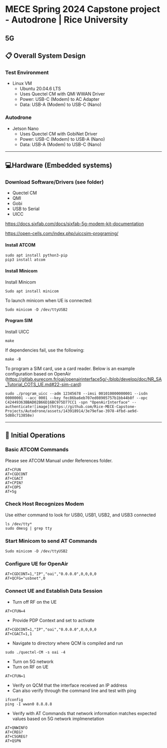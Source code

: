 # MECE Spring 2024 Capstone project - Autodrone | Rice University
## 5G

## :clipboard: Overall System Design
### Test Environment
- Linux VM 
  - Ubuntu 20.04.6 LTS  
  - Uses Quectel CM with QMI WWAN Driver
  - Power: USB-C (Modem) to AC Adapter
  - Data: USB-A (Modem) to USB-C (Nano)
### Autodrone
- Jetson Nano
  - Uses Quectel CM with GobiNet Driver
  - Power: USB-C (Modem) to USB-A (Nano)
  - Data: USB-A (Modem) to USB-C (Nano)


-----------------------------------------------------------------------------------------------

## :computer:Hardware (Embedded systems)
### Download Software/Drivers (see folder) 

- Quectel CM
- QMI 
- Gobi
- USB to Serial
- UICC

https://docs.sixfab.com/docs/sixfab-5g-modem-kit-documentation

https://open-cells.com/index.php/uiccsim-programing/

#### Install ATCOM

```
sudo apt install python3-pip
pip3 install atcom
```


#### Install Minicom
Install Minicom 
```
Sudo apt install minicom
```
To launch minicom when UE is connected:
```
Sudo minicom -D /dev/ttyUSB2
```
#### Program SIM
Install UICC
```
make
```
If dependencies fail, use the following:
```
make -B
```
To program a SIM card, use a card reader. Below is an example configuration based on OpenAir (https://gitlab.eurecom.fr/oai/openairinterface5g/-/blob/develop/doc/NR_SA_Tutorial_COTS_UE.md#22-sim-card)

```
sudo ./program_uicc --adm 12345678 --imsi 001010000000001 --isdn 00000001 --acc 0001 --key fec86ba6eb707ed08905757b1bb44b8f --opc C42449363BBAD02B66D16BC975D77CC1 -spn "OpenAirInterface" --authenticate![image](https://github.com/Rice-MECE-Capstone-Projects/Autodrone/assets/143918914/3e79efae-3978-4fbd-ae9d-5d88c713858e)

```
-----------------------------------------------------------------------------------------------
## 📱 Initial Operations 
### Basic ATCOM Commands
Please see ATCOM Manual under References folder.
```
AT+CFUN
AT+CGDCONT
AT+CGACT
AT+CPIN?
AT+COPS
AT+5g
```
### Check Host Recognizes Modem
Use either command to look for USB0, USB1, USB2, and USB3 connected
```
ls /dev/tty*
sudo dmesg | grep tty
```
### Start Minicom to send AT Commands
```
Sudo minicom -D /dev/ttyUSB2
```
### Configure UE for OpenAir
```
AT+CGDCONT=1,"IP","oai","0.0.0.0",0,0,0,0
AT+QCFG="usbnet",0

```
### Connect UE and Establish Data Session
- Turn off RF on the UE
```
AT+CFUN=4
```
- Provide PDP Context and set to activate
```
AT+CGDCONT=1,"IP","oai","0.0.0.0",0,0,0,0
AT+CGACT=1,1
```
- Navigate to directory where QCM is compiled and run
```
sudo ./quectel-CM -s oai -4
```
- Turn on 5G network
- Turn on RF on UE
```
AT+CFUN=1
```
- Verify on QCM that the interface received an IP address
- Can also verify through the command line and test with ping
```
ifconfig
ping -I wwan0 8.8.8.8
```
- Verify with AT Commands that network information matches expected values based on 5G network implmenetation
```
AT+QNWINFO
AT+CREG?
AT+C5GREG?
AT+QSPN
```
